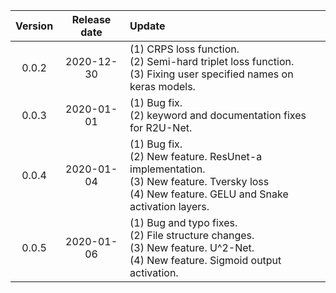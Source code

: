 
| Version  | Release date  | Update  |
|:--------:|:-------------:|:-------- |
| 0.0.2    | 2020-12-30    | (1) CRPS loss function.<br />(2) Semi-hard triplet loss function.<br />(3) Fixing user specified names on keras models. |
| 0.0.3    | 2020-01-01    | (1) Bug fix.<br />(2) keyword and documentation fixes for R2U-Net. |
| 0.0.4    | 2020-01-04    | (1) Bug fix.<br /> (2) New feature. ResUnet-a implementation.<br />(3) New feature. Tversky loss<br />(4) New feature. GELU and Snake activation layers. |
| 0.0.5    | 2020-01-06    | (1) Bug and typo fixes.<br />(2) File structure changes.<br />(3) New feature. U^2-Net.<br />(4) New feature. Sigmoid output activation. |
